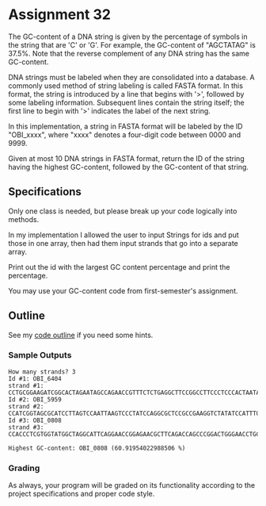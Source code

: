 # Assignment 32

The GC-content of a DNA string is given by the percentage of symbols in the string that are 'C' or 'G'. For example, the GC-content of "AGCTATAG" is 37.5%. Note that the reverse complement of any DNA string has the same GC-content.

DNA strings must be labeled when they are consolidated into a database. A commonly used method of string labeling is called FASTA format. In this format, the string is introduced by a line that begins with '>', followed by some labeling information. Subsequent lines contain the string itself; the first line to begin with '>' indicates the label of the next string.

In this implementation, a string in FASTA format will be labeled by the ID "OBI\_xxxx", where "xxxx" denotes a four-digit code between 0000 and 9999.

Given at most 10 DNA strings in FASTA format, return the ID of the string having the highest GC-content, followed by the GC-content of that string.

## Specifications

Only one class is needed, but please break up your code logically into methods.

In my implementation I allowed the user to input Strings for ids and put those in one array, then had them input strands that go into a separate array.

Print out the id with the largest GC content percentage and print the percentage.

You may use your GC-content code from first-semester's assignment.

## Outline

See my [code outline](https://github.com/PioneerAPCS-21-22/Assignment32/blob/master/Outline/Main.java) if you need some hints.

### Sample Outputs

```
How many strands? 3
Id #1: OBI_6404
strand #1: CCTGCGGAAGATCGGCACTAGAATAGCCAGAACCGTTTCTCTGAGGCTTCCGGCCTTCCCTCCCACTAATAATTCTGAGG
Id #2: OBI_5959
strand #2: CCATCGGTAGCGCATCCTTAGTCCAATTAAGTCCCTATCCAGGCGCTCCGCCGAAGGTCTATATCCATTTGTCAGCAGACACGC
Id #3: OBI_0808
strand #3: CCACCCTCGTGGTATGGCTAGGCATTCAGGAACCGGAGAACGCTTCAGACCAGCCCGGACTGGGAACCTGCGGGCAGTAGGTGGAAT

Highest GC-content: OBI_0808 (60.91954022988506 %)
```

### Grading

As always, your program will be graded on its functionality according to the project specifications and proper code style.

